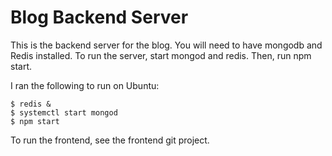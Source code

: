 # Blog Backend Server
This is the backend server for the blog. You will need to have mongodb and Redis
installed. To run the server, start mongod and redis. Then, run npm start.

I ran the following to run on Ubuntu:
```
$ redis &
$ systemctl start mongod
$ npm start
```

To run the frontend, see the frontend git project.
